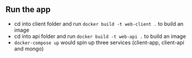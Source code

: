 ## Run the app
- cd into client folder and run `docker build -t web-client .` to build an image
- cd into api folder and run `docker build -t web-api .` to build an image
- `docker-compose up` would spin up three services (client-app, client-api and mongo)
